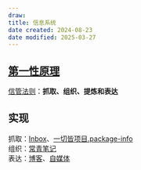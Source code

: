 ```yaml
---
draw:
title: 信息系统
date created: 2024-08-23
date modified: 2025-03-27
---
```


## [第一性原理](第一性原理.md)

[信管法则](信管法则.md)：**抓取、组织、提炼和表达**

## 实现

抓取：[Inbox](Inbox.md)、[一切皆项目.package-info](一切皆项目.package-info.md)  
组织：[常青笔记](常青笔记.md)  
表达：[博客](博客.md)、[自媒体](自媒体.md)
